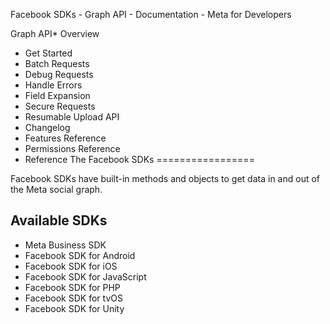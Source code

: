 Facebook SDKs - Graph API - Documentation - Meta for Developers

Graph API* Overview
* Get Started
* Batch Requests
* Debug Requests
* Handle Errors
* Field Expansion
* Secure Requests
* Resumable Upload API
* Changelog
* Features Reference
* Permissions Reference
* Reference
The Facebook SDKs
=================

Facebook SDKs have built-in methods and objects to get data in and out of the Meta social graph.

Available SDKs
--------------

* Meta Business SDK
* Facebook SDK for Android
* Facebook SDK for iOS
* Facebook SDK for JavaScript
* Facebook SDK for PHP
* Facebook SDK for tvOS
* Facebook SDK for Unity
